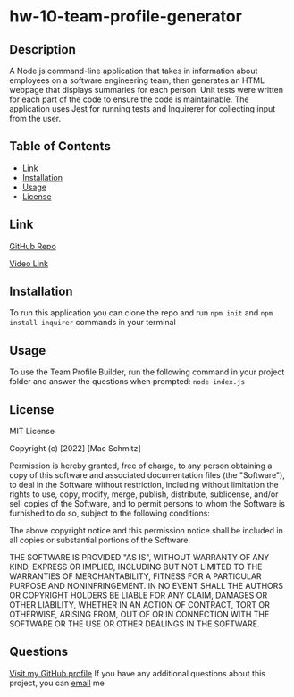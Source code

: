 # hw-10-team-profile-generator

## Description

A Node.js command-line application that takes in information about employees on a software engineering team, then generates an HTML webpage that displays summaries for each person. Unit tests were written for each part of the code to ensure the code is maintainable. The application uses Jest for running tests and Inquirerer for collecting input from the user.

## Table of Contents

- [Link](#link)
- [Installation](#installation)
- [Usage](#usage)
- [License](#license)

## Link

[GitHub Repo](https://github.com/mschmitzzz/hw-10-team-profile-generator)

[Video Link](https://drive.google.com/file/d/1lIqyrtvoLPe_WbJ8VnTH1Vuj3YudmTUO/view)

## Installation

To run this application you can clone the repo and run `npm init` and `npm install inquirer` commands in your terminal

## Usage

To use the Team Profile Builder, run the following command in your project folder and answer the questions when prompted:
`node index.js`

## License

MIT License

Copyright (c) [2022] [Mac Schmitz]

Permission is hereby granted, free of charge, to any person obtaining a copy
of this software and associated documentation files (the "Software"), to deal
in the Software without restriction, including without limitation the rights
to use, copy, modify, merge, publish, distribute, sublicense, and/or sell
copies of the Software, and to permit persons to whom the Software is
furnished to do so, subject to the following conditions:

The above copyright notice and this permission notice shall be included in all
copies or substantial portions of the Software.

THE SOFTWARE IS PROVIDED "AS IS", WITHOUT WARRANTY OF ANY KIND, EXPRESS OR
IMPLIED, INCLUDING BUT NOT LIMITED TO THE WARRANTIES OF MERCHANTABILITY,
FITNESS FOR A PARTICULAR PURPOSE AND NONINFRINGEMENT. IN NO EVENT SHALL THE
AUTHORS OR COPYRIGHT HOLDERS BE LIABLE FOR ANY CLAIM, DAMAGES OR OTHER
LIABILITY, WHETHER IN AN ACTION OF CONTRACT, TORT OR OTHERWISE, ARISING FROM,
OUT OF OR IN CONNECTION WITH THE SOFTWARE OR THE USE OR OTHER DEALINGS IN THE
SOFTWARE.

## Questions

[Visit my GitHub profile](https://github.com/mschmitzzz/)
If you have any additional questions about this project, you can [email](mailto:mac.schmitz@att.net) me

